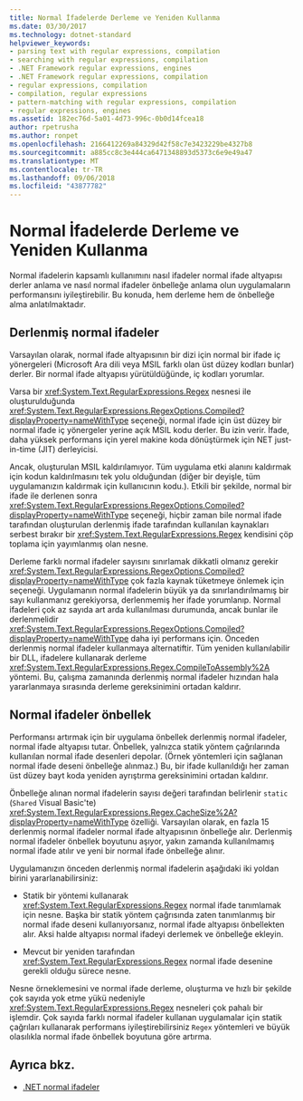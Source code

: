 ```yaml
---
title: Normal İfadelerde Derleme ve Yeniden Kullanma
ms.date: 03/30/2017
ms.technology: dotnet-standard
helpviewer_keywords:
- parsing text with regular expressions, compilation
- searching with regular expressions, compilation
- .NET Framework regular expressions, engines
- .NET Framework regular expressions, compilation
- regular expressions, compilation
- compilation, regular expressions
- pattern-matching with regular expressions, compilation
- regular expressions, engines
ms.assetid: 182ec76d-5a01-4d73-996c-0b0d14fcea18
author: rpetrusha
ms.author: ronpet
ms.openlocfilehash: 2166412269a84329d42f58c7e3423229be4327b8
ms.sourcegitcommit: a885cc8c3e444ca6471348893d5373c6e9e49a47
ms.translationtype: MT
ms.contentlocale: tr-TR
ms.lasthandoff: 09/06/2018
ms.locfileid: "43877782"
---
```

# <a name="compilation-and-reuse-in-regular-expressions"></a>Normal İfadelerde Derleme ve Yeniden Kullanma
Normal ifadelerin kapsamlı kullanımını nasıl ifadeler normal ifade altyapısı derler anlama ve nasıl normal ifadeler önbelleğe anlama olun uygulamaların performansını iyileştirebilir. Bu konuda, hem derleme hem de önbelleğe alma anlatılmaktadır.  
  
## <a name="compiled-regular-expressions"></a>Derlenmiş normal ifadeler  
 Varsayılan olarak, normal ifade altyapısının bir dizi için normal bir ifade iç yönergeleri (Microsoft Ara dili veya MSIL farklı olan üst düzey kodları bunlar) derler. Bir normal ifade altyapısı yürütüldüğünde, iç kodları yorumlar.  
  
 Varsa bir <xref:System.Text.RegularExpressions.Regex> nesnesi ile oluşturulduğunda <xref:System.Text.RegularExpressions.RegexOptions.Compiled?displayProperty=nameWithType> seçeneği, normal ifade için üst düzey bir normal ifade iç yönergeler yerine açık MSIL kodu derler. Bu izin verir. İfade, daha yüksek performans için yerel makine koda dönüştürmek için NET just-in-time (JIT) derleyicisi.  
  
Ancak, oluşturulan MSIL kaldırılamıyor. Tüm uygulama etki alanını kaldırmak için kodun kaldırılmasını tek yolu olduğundan (diğer bir deyişle, tüm uygulamanızın kaldırmak için kullanıcının kodu.). Etkili bir şekilde, normal bir ifade ile derlenen sonra <xref:System.Text.RegularExpressions.RegexOptions.Compiled?displayProperty=nameWithType> seçeneği, hiçbir zaman bile normal ifade tarafından oluşturulan derlenmiş ifade tarafından kullanılan kaynakları serbest bırakır bir <xref:System.Text.RegularExpressions.Regex> kendisini çöp toplama için yayımlanmış olan nesne.  
  
 Derleme farklı normal ifadeler sayısını sınırlamak dikkatli olmanız gerekir <xref:System.Text.RegularExpressions.RegexOptions.Compiled?displayProperty=nameWithType> çok fazla kaynak tüketmeye önlemek için seçeneği. Uygulamanın normal ifadelerin büyük ya da sınırlandırılmamış bir sayı kullanmanız gerekiyorsa, derlenmemiş her ifade yorumlanıp. Normal ifadeleri çok az sayıda art arda kullanılması durumunda, ancak bunlar ile derlenmelidir <xref:System.Text.RegularExpressions.RegexOptions.Compiled?displayProperty=nameWithType> daha iyi performans için. Önceden derlenmiş normal ifadeler kullanmaya alternatiftir. Tüm yeniden kullanılabilir bir DLL, ifadelere kullanarak derleme <xref:System.Text.RegularExpressions.Regex.CompileToAssembly%2A> yöntemi. Bu, çalışma zamanında derlenmiş normal ifadeler hızından hala yararlanmaya sırasında derleme gereksinimini ortadan kaldırır.  
  
## <a name="the-regular-expressions-cache"></a>Normal ifadeler önbellek  
 Performansı artırmak için bir uygulama önbellek derlenmiş normal ifadeler, normal ifade altyapısı tutar. Önbellek, yalnızca statik yöntem çağrılarında kullanılan normal ifade desenleri depolar. (Örnek yöntemleri için sağlanan normal ifade deseni önbelleğe alınmaz.) Bu, bir ifade kullanıldığı her zaman üst düzey bayt koda yeniden ayrıştırma gereksinimini ortadan kaldırır.  
  
 Önbelleğe alınan normal ifadelerin sayısı değeri tarafından belirlenir `static` (`Shared` Visual Basic'te) <xref:System.Text.RegularExpressions.Regex.CacheSize%2A?displayProperty=nameWithType> özelliği. Varsayılan olarak, en fazla 15 derlenmiş normal ifadeler normal ifade altyapısının önbelleğe alır. Derlenmiş normal ifadeler önbellek boyutunu aşıyor, yakın zamanda kullanılmamış normal ifade atılır ve yeni bir normal ifade önbelleğe alınır.  
  
 Uygulamanızın önceden derlenmiş normal ifadelerin aşağıdaki iki yoldan birini yararlanabilirsiniz:  
  
-   Statik bir yöntemi kullanarak <xref:System.Text.RegularExpressions.Regex> normal ifade tanımlamak için nesne. Başka bir statik yöntem çağrısında zaten tanımlanmış bir normal ifade deseni kullanıyorsanız, normal ifade altyapısı önbellekten alır. Aksi halde altyapısı normal ifadeyi derlemek ve önbelleğe ekleyin.  
  
-   Mevcut bir yeniden tarafından <xref:System.Text.RegularExpressions.Regex> normal ifade desenine gerekli olduğu sürece nesne.  
  
 Nesne örneklemesini ve normal ifade derleme, oluşturma ve hızlı bir şekilde çok sayıda yok etme yükü nedeniyle <xref:System.Text.RegularExpressions.Regex> nesneleri çok pahalı bir işlemdir. Çok sayıda farklı normal ifadeler kullanan uygulamalar için statik çağrıları kullanarak performans iyileştirebilirsiniz `Regex` yöntemleri ve büyük olasılıkla normal ifade önbellek boyutuna göre artırma.  
  
## <a name="see-also"></a>Ayrıca bkz.

- [.NET normal ifadeler](../../../docs/standard/base-types/regular-expressions.md)
